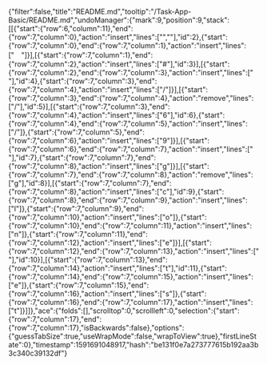 {"filter":false,"title":"README.md","tooltip":"/Task-App-Basic/README.md","undoManager":{"mark":9,"position":9,"stack":[[{"start":{"row":6,"column":11},"end":{"row":7,"column":0},"action":"insert","lines":["",""],"id":2},{"start":{"row":7,"column":0},"end":{"row":7,"column":1},"action":"insert","lines":["　"]}],[{"start":{"row":7,"column":1},"end":{"row":7,"column":2},"action":"insert","lines":["#"],"id":3}],[{"start":{"row":7,"column":2},"end":{"row":7,"column":3},"action":"insert","lines":[" "],"id":4},{"start":{"row":7,"column":3},"end":{"row":7,"column":4},"action":"insert","lines":["/"]}],[{"start":{"row":7,"column":3},"end":{"row":7,"column":4},"action":"remove","lines":["/"],"id":5}],[{"start":{"row":7,"column":3},"end":{"row":7,"column":4},"action":"insert","lines":["6"],"id":6},{"start":{"row":7,"column":4},"end":{"row":7,"column":5},"action":"insert","lines":["/"]},{"start":{"row":7,"column":5},"end":{"row":7,"column":6},"action":"insert","lines":["9"]}],[{"start":{"row":7,"column":6},"end":{"row":7,"column":7},"action":"insert","lines":[" "],"id":7},{"start":{"row":7,"column":7},"end":{"row":7,"column":8},"action":"insert","lines":["g"]}],[{"start":{"row":7,"column":7},"end":{"row":7,"column":8},"action":"remove","lines":["g"],"id":8}],[{"start":{"row":7,"column":7},"end":{"row":7,"column":8},"action":"insert","lines":["c"],"id":9},{"start":{"row":7,"column":8},"end":{"row":7,"column":9},"action":"insert","lines":["l"]},{"start":{"row":7,"column":9},"end":{"row":7,"column":10},"action":"insert","lines":["o"]},{"start":{"row":7,"column":10},"end":{"row":7,"column":11},"action":"insert","lines":["n"]},{"start":{"row":7,"column":11},"end":{"row":7,"column":12},"action":"insert","lines":["e"]}],[{"start":{"row":7,"column":12},"end":{"row":7,"column":13},"action":"insert","lines":[" "],"id":10}],[{"start":{"row":7,"column":13},"end":{"row":7,"column":14},"action":"insert","lines":["t"],"id":11},{"start":{"row":7,"column":14},"end":{"row":7,"column":15},"action":"insert","lines":["e"]},{"start":{"row":7,"column":15},"end":{"row":7,"column":16},"action":"insert","lines":["s"]},{"start":{"row":7,"column":16},"end":{"row":7,"column":17},"action":"insert","lines":["t"]}]]},"ace":{"folds":[],"scrolltop":0,"scrollleft":0,"selection":{"start":{"row":7,"column":17},"end":{"row":7,"column":17},"isBackwards":false},"options":{"guessTabSize":true,"useWrapMode":false,"wrapToView":true},"firstLineState":0},"timestamp":1591691048917,"hash":"be131f0e7a273777615b192aa3b3c340c39132df"}